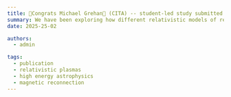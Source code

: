 ```yaml
---
title: 🎉Congrats Michael Grehan🎉 (CITA) -- student-led study submitted on magnetic reconnection through many different special relativistic plasma regimes!
summary: We have been exploring how different relativistic models of reconnection differ from one another... they end up being very similar, in many aspects! Congrats to Michael on leading this very comprehensive study on reconnection!
date: 2025-25-02

authors:
  - admin

tags:
  - publication
  - relativistic plasmas
  - high energy astrophysics
  - magnetic reconnection
---
```

